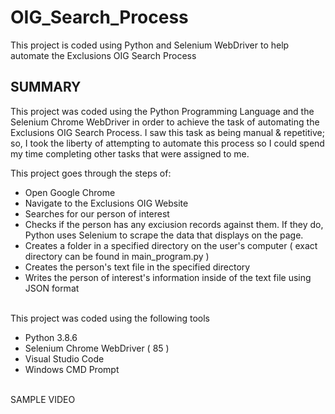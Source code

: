 # OIG_Search_Process
This project is coded using Python and Selenium WebDriver to help automate the Exclusions OIG Search Process

<h2>SUMMARY</h2>
This project was coded using the Python Programming Language and the Selenium Chrome WebDriver in order to achieve the task of automating the Exclusions OIG Search Process. I saw this task as being manual & repetitive; so, I took the liberty of attempting to automate this process so I could spend my time completing other tasks that were assigned to me.

This project goes through the steps of:
- Open Google Chrome
- Navigate to the Exclusions OIG Website
- Searches for our person of interest
- Checks if the person has any exciusion records against them. If they do, Python uses Selenium to scrape the data that displays on the page. 
- Creates a folder in a specified directory on the user's computer ( exact directory can be found in main_program.py )
- Creates the person's text file in the specified directory 
- Writes the person of interest's information inside of the text file using JSON format

<br>This project was coded using the following tools
- Python 3.8.6
- Selenium Chrome WebDriver ( 85 )
- Visual Studio Code
- Windows CMD Prompt

<br>SAMPLE VIDEO
